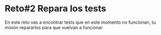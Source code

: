 # Reto#2 Repara los tests

En este reto vas a encontrar tests que en este momento no funcionan, tu misión repararlos para que vuelvan a funcionar
